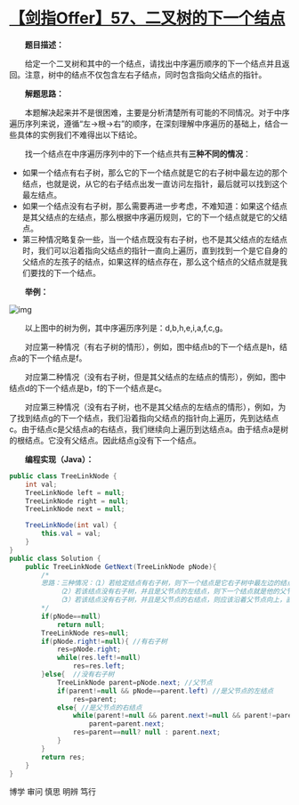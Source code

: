 # [【剑指Offer】57、二叉树的下一个结点](https://www.cnblogs.com/gzshan/p/10889249.html)

  **题目描述：**

  给定一个二叉树和其中的一个结点，请找出中序遍历顺序的下一个结点并且返回。注意，树中的结点不仅包含左右子结点，同时包含指向父结点的指针。

  **解题思路：**

  本题解决起来并不是很困难，主要是分析清楚所有可能的不同情况。对于中序遍历序列来说，遵循“左->根->右”的顺序，在深刻理解中序遍历的基础上，结合一些具体的实例我们不难得出以下结论。

  找一个结点在中序遍历序列中的下一个结点共有**三种不同的情况**：

- 如果一个结点有右子树，那么它的下一个结点就是它的右子树中最左边的那个结点，也就是说，从它的右子结点出发一直访问左指针，最后就可以找到这个最左结点。
- 如果一个结点没有右子树，那么需要再进一步考虑，不难知道：如果这个结点是其父结点的左结点，那么根据中序遍历规则，它的下一个结点就是它的父结点。
- 第三种情况略复杂一些，当一个结点既没有右子树，也不是其父结点的左结点时，我们可以沿着指向父结点的指针一直向上遍历，直到找到一个是它自身的父结点的左孩子的结点，如果这样的结点存在，那么这个结点的父结点就是我们要找的下一个结点。

  **举例：**

![img](https://img2018.cnblogs.com/blog/1608161/201905/1608161-20190519144844609-1942638423.png)



  以上图中的树为例，其中序遍历序列是：d,b,h,e,i,a,f,c,g。

  对应第一种情况（有右子树的情形），例如，图中结点b的下一个结点是h，结点a的下一个结点是f。

  对应第二种情况（没有右子树，但是其父结点的左结点的情形），例如，图中结点d的下一个结点是b，f的下一个结点是c。

  对应第三种情况（没有右子树，也不是其父结点的左结点的情形），例如，为了找到结点g的下一个结点，我们沿着指向父结点的指针向上遍历，先到达结点c。由于结点c是父结点a的右结点，我们继续向上遍历到达结点a。由于结点a是树的根结点。它没有父结点。因此结点g没有下一个结点。

  **编程实现（Java）：**

```java
public class TreeLinkNode {
    int val;
    TreeLinkNode left = null;
    TreeLinkNode right = null;
    TreeLinkNode next = null;

    TreeLinkNode(int val) {
        this.val = val;
    }
}
public class Solution {
    public TreeLinkNode GetNext(TreeLinkNode pNode){
        /*
        思路：三种情况：（1）若给定结点有右子树，则下一个结点是它右子树中最左边的结点
            （2）若该结点没有右子树，并且是父节点的左结点，则下一个结点就是他的父节点
            （3）若该结点没有右子树，并且是父节点的右结点，则应该沿着父节点向上，直到找到的结点是一个左结点。则下一个结点是该左结点的父节点
        */
        if(pNode==null)
            return null;
        TreeLinkNode res=null;
        if(pNode.right!=null){ //有右子树
            res=pNode.right;
            while(res.left!=null)
                res=res.left;
        }else{  //没有右子树
            TreeLinkNode parent=pNode.next; //父节点
            if(parent!=null && pNode==parent.left) //是父节点的左结点
                res=parent;
            else{ //是父节点的右结点
                while(parent!=null && parent.next!=null && parent!=parent.next.left)
                    parent=parent.next;
                res=parent==null? null : parent.next;
            } 
        }
        return res;
    }
} 
```

博学 审问 慎思 明辨 笃行